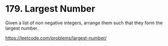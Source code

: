 # 179. Largest Number

Given a list of non negative integers, arrange them such that they form the largest number.

<https://leetcode.com/problems/largest-number/>
